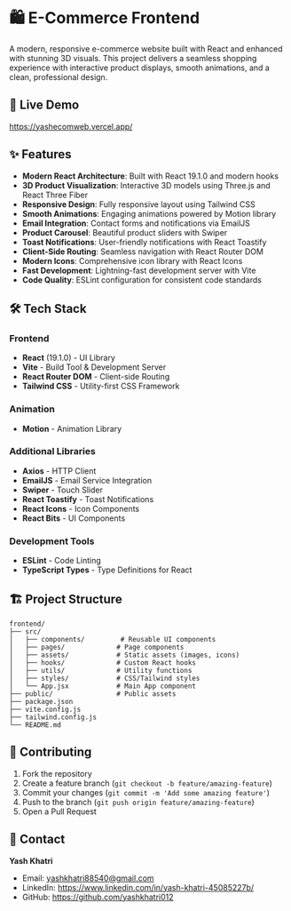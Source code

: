 # 🛍️ E-Commerce Frontend

A modern, responsive e-commerce website built with React and enhanced with stunning 3D visuals. This project delivers a seamless shopping experience with interactive product displays, smooth animations, and a clean, professional design.

## 🚀 Live Demo

https://yashecomweb.vercel.app/

## ✨ Features

- **Modern React Architecture**: Built with React 19.1.0 and modern hooks
- **3D Product Visualization**: Interactive 3D models using Three.js and React Three Fiber
- **Responsive Design**: Fully responsive layout using Tailwind CSS
- **Smooth Animations**: Engaging animations powered by Motion library
- **Email Integration**: Contact forms and notifications via EmailJS
- **Product Carousel**: Beautiful product sliders with Swiper
- **Toast Notifications**: User-friendly notifications with React Toastify
- **Client-Side Routing**: Seamless navigation with React Router DOM
- **Modern Icons**: Comprehensive icon library with React Icons
- **Fast Development**: Lightning-fast development server with Vite
- **Code Quality**: ESLint configuration for consistent code standards

## 🛠️ Tech Stack

### Frontend
- **React** (19.1.0) - UI Library
- **Vite** - Build Tool & Development Server
- **React Router DOM** - Client-side Routing
- **Tailwind CSS** - Utility-first CSS Framework

### Animation
- **Motion** - Animation Library

### Additional Libraries
- **Axios** - HTTP Client
- **EmailJS** - Email Service Integration
- **Swiper** - Touch Slider
- **React Toastify** - Toast Notifications
- **React Icons** - Icon Components
- **React Bits** - UI Components

### Development Tools
- **ESLint** - Code Linting
- **TypeScript Types** - Type Definitions for React

## 🏗️ Project Structure

```
frontend/
├── src/
│   ├── components/         # Reusable UI components
│   ├── pages/             # Page components
│   ├── assets/            # Static assets (images, icons)
│   ├── hooks/             # Custom React hooks
│   ├── utils/             # Utility functions
│   ├── styles/            # CSS/Tailwind styles
│   └── App.jsx            # Main App component
├── public/                # Public assets
├── package.json
├── vite.config.js
├── tailwind.config.js
└── README.md
```


## 🤝 Contributing

1. Fork the repository
2. Create a feature branch (`git checkout -b feature/amazing-feature`)
3. Commit your changes (`git commit -m 'Add some amazing feature'`)
4. Push to the branch (`git push origin feature/amazing-feature`)
5. Open a Pull Request

## 📧 Contact

**Yash Khatri**
- Email: yashkhatri88540@gmail.com
- LinkedIn: https://www.linkedin.com/in/yash-khatri-45085227b/
- GitHub: https://github.com/yashkhatri012

